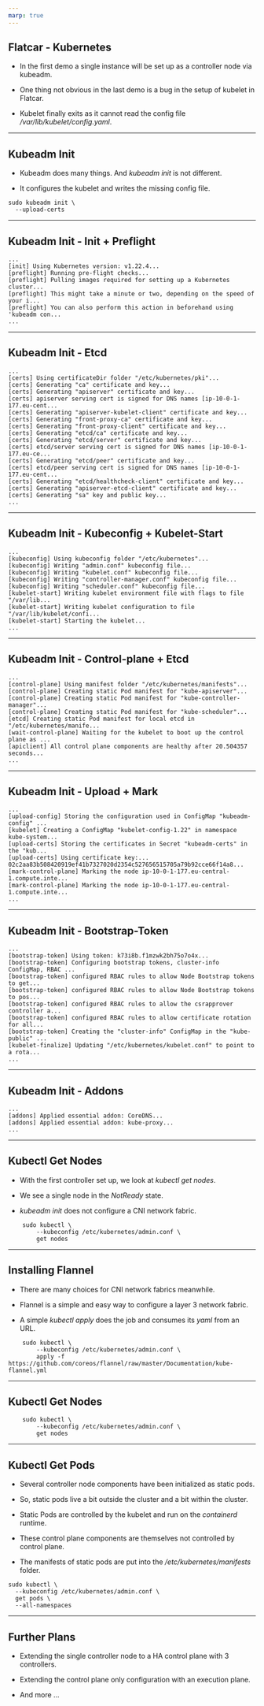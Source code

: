 ```yaml
---
marp: true
---
```


<!-- _class: invert -->

## Flatcar - Kubernetes

* In the first demo a single instance will be set up as a controller node via kubeadm.

* One thing not obvious in the last demo is a bug in the setup of kubelet in Flatcar.

* Kubelet finally exits as it cannot read the config file */var/lib/kubelet/config.yaml*.

---

## Kubeadm Init

* Kubeadm does many things. And *kubeadm init* is not different.

* It configures the kubelet and writes the missing config file.

```
sudo kubeadm init \
  --upload-certs
```

---

## Kubeadm Init - Init + Preflight

```
...
[init] Using Kubernetes version: v1.22.4...
[preflight] Running pre-flight checks...
[preflight] Pulling images required for setting up a Kubernetes cluster...
[preflight] This might take a minute or two, depending on the speed of your i...
[preflight] You can also perform this action in beforehand using 'kubeadm con...
...
```

---

## Kubeadm Init - Etcd

```
...
[certs] Using certificateDir folder "/etc/kubernetes/pki"...
[certs] Generating "ca" certificate and key...
[certs] Generating "apiserver" certificate and key...
[certs] apiserver serving cert is signed for DNS names [ip-10-0-1-177.eu-cent...
[certs] Generating "apiserver-kubelet-client" certificate and key...
[certs] Generating "front-proxy-ca" certificate and key...
[certs] Generating "front-proxy-client" certificate and key...
[certs] Generating "etcd/ca" certificate and key...
[certs] Generating "etcd/server" certificate and key...
[certs] etcd/server serving cert is signed for DNS names [ip-10-0-1-177.eu-ce...
[certs] Generating "etcd/peer" certificate and key...
[certs] etcd/peer serving cert is signed for DNS names [ip-10-0-1-177.eu-cent...
[certs] Generating "etcd/healthcheck-client" certificate and key...
[certs] Generating "apiserver-etcd-client" certificate and key...
[certs] Generating "sa" key and public key...
...
```

---

## Kubeadm Init - Kubeconfig + Kubelet-Start

```
...
[kubeconfig] Using kubeconfig folder "/etc/kubernetes"...
[kubeconfig] Writing "admin.conf" kubeconfig file...
[kubeconfig] Writing "kubelet.conf" kubeconfig file...
[kubeconfig] Writing "controller-manager.conf" kubeconfig file...
[kubeconfig] Writing "scheduler.conf" kubeconfig file...
[kubelet-start] Writing kubelet environment file with flags to file "/var/lib...
[kubelet-start] Writing kubelet configuration to file "/var/lib/kubelet/confi...
[kubelet-start] Starting the kubelet...
...
```

---

## Kubeadm Init - Control-plane + Etcd

```
...
[control-plane] Using manifest folder "/etc/kubernetes/manifests"...
[control-plane] Creating static Pod manifest for "kube-apiserver"...
[control-plane] Creating static Pod manifest for "kube-controller-manager"...
[control-plane] Creating static Pod manifest for "kube-scheduler"...
[etcd] Creating static Pod manifest for local etcd in "/etc/kubernetes/manife...
[wait-control-plane] Waiting for the kubelet to boot up the control plane as ...
[apiclient] All control plane components are healthy after 20.504357 seconds...
...
```

---

## Kubeadm Init - Upload + Mark

```
...
[upload-config] Storing the configuration used in ConfigMap "kubeadm-config" ...
[kubelet] Creating a ConfigMap "kubelet-config-1.22" in namespace kube-system...
[upload-certs] Storing the certificates in Secret "kubeadm-certs" in the "kub...
[upload-certs] Using certificate key:...
02c2aa83b508420919ef41b7327020d2354c527656515705a79b92cce66f14a8...
[mark-control-plane] Marking the node ip-10-0-1-177.eu-central-1.compute.inte...
[mark-control-plane] Marking the node ip-10-0-1-177.eu-central-1.compute.inte...
...
```

---

## Kubeadm Init - Bootstrap-Token

```
...
[bootstrap-token] Using token: k73i8b.f1mzwk2bh75o7o4x...
[bootstrap-token] Configuring bootstrap tokens, cluster-info ConfigMap, RBAC ...
[bootstrap-token] configured RBAC rules to allow Node Bootstrap tokens to get...
[bootstrap-token] configured RBAC rules to allow Node Bootstrap tokens to pos...
[bootstrap-token] configured RBAC rules to allow the csrapprover controller a...
[bootstrap-token] configured RBAC rules to allow certificate rotation for all...
[bootstrap-token] Creating the "cluster-info" ConfigMap in the "kube-public" ...
[kubelet-finalize] Updating "/etc/kubernetes/kubelet.conf" to point to a rota...
...
```

---

## Kubeadm Init - Addons

```
...
[addons] Applied essential addon: CoreDNS...
[addons] Applied essential addon: kube-proxy...
...
```

---

## Kubectl Get Nodes

* With the first controller set up, we look at *kubectl get nodes*.

* We see a single node in the *NotReady* state.

* *kubeadm init* does not configure a CNI network fabric. 

```
    sudo kubectl \
        --kubeconfig /etc/kubernetes/admin.conf \
        get nodes
```

---

## Installing Flannel

* There are many choices for CNI network fabrics meanwhile.

* Flannel is a simple and easy way to configure a layer 3 network fabric.

* A simple *kubectl apply* does the job and consumes its *yaml* from an URL.

```
    sudo kubectl \
        --kubeconfig /etc/kubernetes/admin.conf \
        apply -f https://github.com/coreos/flannel/raw/master/Documentation/kube-flannel.yml
```

---

## Kubectl Get Nodes

```
    sudo kubectl \
        --kubeconfig /etc/kubernetes/admin.conf \
        get nodes
```

---

## Kubectl Get Pods

* Several controller node components have been initialized as static pods.

* So, static pods live a bit outside the cluster and a bit within the cluster.

* Static Pods are controlled by the kubelet and run on the *containerd* runtime.

* These control plane components are themselves not controlled by control plane.

* The manifests of static pods are put into the */etc/kubernetes/manifests* folder.

```
sudo kubectl \
  --kubeconfig /etc/kubernetes/admin.conf \
  get pods \
  --all-namespaces
```

---

<!-- _class: invert -->

## Further Plans

* Extending the single controller node to a HA control plane with 3 controllers.

* Extending the control plane only configuration with an execution plane.

* And more ...